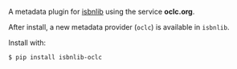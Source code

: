 A metadata plugin for [isbnlib](https://pypi.python.org/pypi/isbnlib) using the service **oclc.org**.

After install, a new metadata provider (`oclc`) is available in `isbnlib`.


Install with:

```bash
$ pip install isbnlib-oclc
```




